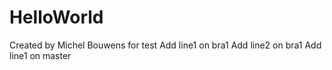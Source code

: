 # HelloWorld

Created by Michel Bouwens for test
Add line1 on bra1
Add line2 on bra1
Add line1 on master

